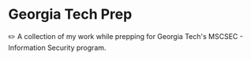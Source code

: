 # Georgia Tech Prep
✏️ A collection of my work while prepping for Georgia Tech's MSCSEC - Information Security program.
